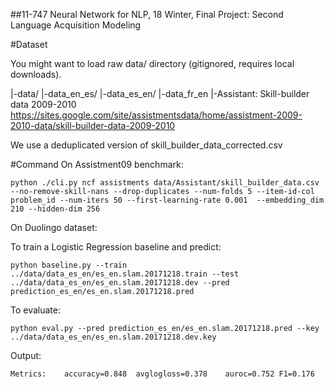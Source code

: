 ##11-747 Neural Network for NLP, 18 Winter, Final Project: Second Language Acquisition Modeling

#Dataset

You might want to load raw data/ directory (gitignored, requires local downloads).

|-data/
   |-data_en_es/
   |-data_es_en/
   |-data_fr_en
   |-Assistant: Skill-builder data 2009-2010 https://sites.google.com/site/assistmentsdata/home/assistment-2009-2010-data/skill-builder-data-2009-2010

We use a deduplicated version of skill_builder_data_corrected.csv


#Command
On Assistment09 benchmark:

    python ./cli.py ncf assistments data/Assistant/skill_builder_data.csv --no-remove-skill-nans --drop-duplicates --num-folds 5 --item-id-col problem_id --num-iters 50 --first-learning-rate 0.001  --embedding_dim 210 --hidden-dim 256

On Duolingo dataset:

To train a Logistic Regression baseline and predict:
	
	python baseline.py --train ../data/data_es_en/es_en.slam.20171218.train --test ../data/data_es_en/es_en.slam.20171218.dev --pred prediction_es_en/es_en.slam.20171218.pred 

To evaluate:
	
	python eval.py --pred prediction_es_en/es_en.slam.20171218.pred --key ../data/data_es_en/es_en.slam.20171218.dev.key

Output:
	
	Metrics:	accuracy=0.848	avglogloss=0.378	auroc=0.752	F1=0.176
 
